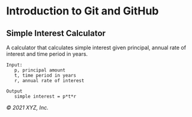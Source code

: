 # Introduction to Git and GitHub

## Simple Interest Calculator

A calculator that calculates simple interest given principal, annual rate of interest and time period in years.

```
Input:
   p, principal amount
   t, time period in years
   r, annual rate of interest
   
Output
   simple interest = p*t*r
```

_© 2021 XYZ, Inc._
